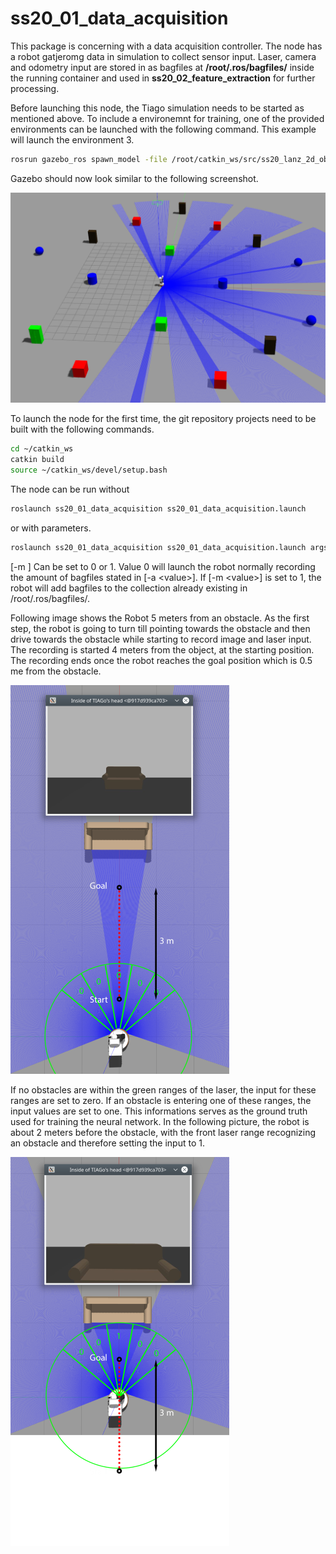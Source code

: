 # ss20_01_data_acquisition

This package is concerning with a data acquisition controller. The node has a robot
gatjeromg data in simulation to collect sensor input. Laser, camera and odometry
input are stored in as bagfiles at **/root/.ros/bagfiles/** inside the running
container and used in **ss20_02_feature_extraction** for further processing.

Before launching this node, the Tiago simulation needs to be started as 
mentioned above. To include a environemnt for training, one of the provided
environments can be launched with the following command. This example will
launch the environment 3.

```bash
rosrun gazebo_ros spawn_model -file /root/catkin_ws/src/ss20_lanz_2d_obstacle_avoidance/source/files/environments/env3/model.sdf -sdf -model model
```

Gazebo should now look similar to the following screenshot.

![Cube environment](../../images/env3.png)

To launch the node for the first time, the git repository projects need to be
built with the following commands.
```bash
cd ~/catkin_ws
catkin build
source ~/catkin_ws/devel/setup.bash
```

The node can be run without
```bash
roslaunch ss20_01_data_acquisition ss20_01_data_acquisition.launch
```

or with parameters.
```bash
roslaunch ss20_01_data_acquisition ss20_01_data_acquisition.launch args:='-m <value> -a <value>'
```
[-m <value>] Can be set to 0 or 1. Value 0 will launch the robot normally 
recording the amount of bagfiles stated in [-a \<value\>]. If [-m \<value\>] is set 
to 1, the robot will  add bagfiles to the collection already existing in 
/root/.ros/bagfiles/.

Following image shows the Robot 5 meters from an obstacle. As the first step,
the robot is going to turn till pointing towards the obstacle and then drive
towards the obstacle while starting to record image and laser input. The
recording is started 4 meters from the object, at the starting position. The
recording ends once the robot reaches the goal position which is 0.5 me from the
obstacle.

![5m](../../images/FeatureExtraction_1.png)

If no obstacles are within the green ranges of the laser, the input for these
ranges are set to zero. If an obstacle is entering one of these ranges, the
input values are set to one. This informations serves as the ground truth used
for training the neural network. In the following picture, the robot is about
2 meters before the obstacle, with the front laser range recognizing an obstacle
and therefore setting the input to 1.

![5m](../../images/FeatureExtraction_2.png)